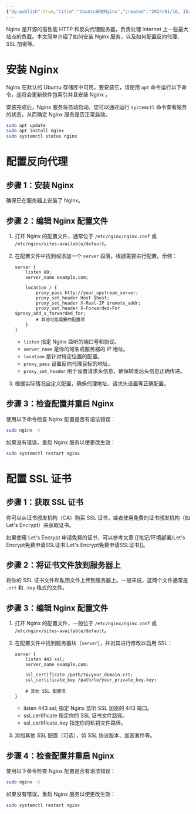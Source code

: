 ```yaml
---
{"dg-publish":true,"title":"Ubuntu安装Nginx","created":"2024/01/16, 15:17","updated":"2024/01/16, 15:17","tags":["ubuntu","nginx","tool"],"dg-path":"环境部署/Ubuntu安装Nginx.md","permalink":"/环境部署/Ubuntu安装Nginx/","dgPassFrontmatter":true,"noteIcon":""}
---
```



Nginx 是开源的高性能 HTTP 和反向代理服务器，负责处理 Internet 上一些最大站点的负载。本文简单介绍了如何安装 Nginx 服务，以及如何配置反向代理、SSL 加密等。

# 安装 Nginx

Nginx 在默认的 Ubuntu 存储库中可用。要安装它，请使用 `apt` 命令运行以下命令，这将会更新软件包索引并且安装 Nginx 。

安装完成后，Nginx 服务将自动启动。您可以通过运行 `systemctl` 命令查看服务的状态，从而确定 Nginx 服务是否正常启动。

```bash
sudo apt update
sudo apt install nginx
sudo systemctl status nginx
```

# 配置反向代理

## 步骤 1：安装 Nginx

确保已在服务器上安装了 Nginx。

## 步骤 2：编辑 Nginx 配置文件

1. 打开 Nginx 的配置文件，通常位于 `/etc/nginx/nginx.conf` 或 `/etc/nginx/sites-available/default`。

2. 在配置文件中找到或添加一个 `server` 段落，根据需要进行配置。示例：

    ```
    server {
        listen 80;
        server_name example.com;

        location / {
            proxy_pass http://your_upstream_server;
            proxy_set_header Host $host;
            proxy_set_header X-Real-IP $remote_addr;
            proxy_set_header X-Forwarded-For $proxy_add_x_forwarded_for;
            # 其他可能需要的配置项
        }
    }
    ```

    - `listen` 指定 Nginx 监听的端口号和协议。
    - `server_name` 是你的域名或服务器的 IP 地址。
    - `location` 是针对特定位置的配置。
    - `proxy_pass` 设置反向代理目标的地址。
    - `proxy_set_header` 用于设置请求头信息，确保转发后头信息正确传递。

3. 根据实际情况自定义配置，确保代理地址、请求头设置等正确配置。

## 步骤 3：检查配置并重启 Nginx

使用以下命令检查 Nginx 配置是否有语法错误：

```bash
sudo nginx -t
```

如果没有错误，重启 Nginx 服务以使更改生效：

```bash
sudo systemctl restart nginx
```

# 配置 SSL 证书

## 步骤 1：获取 SSL 证书

你可以从证书颁发机构（CA）购买 SSL 证书，或者使用免费的证书颁发机构（如 Let's Encrypt）来获取证书。

如果使用 Let's Encrypt 申请免费的证书，可以参考文章 [[笔记/环境部署/Let's Encrypt免费申请SSL证书\|Let's Encrypt免费申请SSL证书]]。

## 步骤 2：将证书文件放到服务器上

将你的 SSL 证书文件和私钥文件上传到服务器上。一般来说，这两个文件通常是 `.crt` 和 `.key` 格式的文件。

## 步骤 3：编辑 Nginx 配置文件

1. 打开 Nginx 的配置文件，一般位于 `/etc/nginx/nginx.conf` 或 `/etc/nginx/sites-available/default`。

2. 在配置文件中找到服务器块（`server`），并对其进行修改以启用 SSL：

    ```
    server {
        listen 443 ssl;
        server_name example.com;

        ssl_certificate /path/to/your_domain.crt;
        ssl_certificate_key /path/to/your_private_key.key;

        # 其他 SSL 配置项
    }
    ```

    - listen 443 ssl; 指定 Nginx 监听 SSL 加密的 443 端口。
    - ssl_certificate 指定你的 SSL 证书文件路径。
    - ssl_certificate_key 指定你的私钥文件路径。

3. 添加其他 SSL 配置（可选），如 SSL 协议版本、加密套件等。

## 步骤 4：检查配置并重启 Nginx

使用以下命令检查 Nginx 配置是否有语法错误：

```bash
sudo nginx -t
```

如果没有错误，重启 Nginx 服务以使更改生效：

```bash
sudo systemctl restart nginx
```